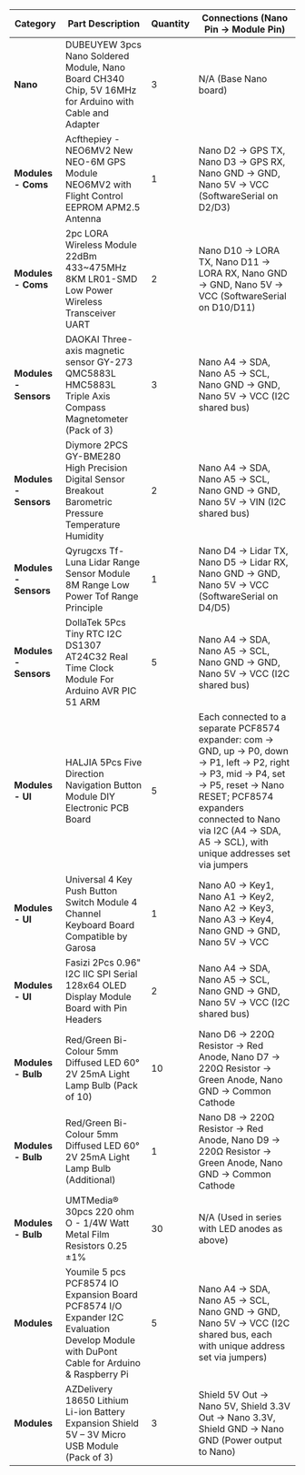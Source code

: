 | **Category**         | **Part Description**                                                                                   | **Quantity** | **Connections (Nano Pin → Module Pin)**                                                                                                   |
|----------------------|--------------------------------------------------------------------------------------------------------|--------------|-------------------------------------------------------------------------------------------------------------------------------------------|
| **Nano**             | DUBEUYEW 3pcs Nano Soldered Module, Nano Board CH340 Chip, 5V 16MHz for Arduino with Cable and Adapter | 3            | N/A (Base Nano board)                                                                                                                    |
| **Modules - Coms**   | Acfthepiey -NEO6MV2 New NEO-6M GPS Module NEO6MV2 with Flight Control EEPROM APM2.5 Antenna           | 1            | Nano D2 → GPS TX, Nano D3 → GPS RX, Nano GND → GND, Nano 5V → VCC (SoftwareSerial on D2/D3)                                              |
| **Modules - Coms**   | 2pc LORA Wireless Module 22dBm 433~475MHz 8KM LR01-SMD Low Power Wireless Transceiver UART             | 2            | Nano D10 → LORA TX, Nano D11 → LORA RX, Nano GND → GND, Nano 5V → VCC (SoftwareSerial on D10/D11)                                        |
| **Modules - Sensors**| DAOKAI Three-axis magnetic sensor GY-273 QMC5883L HMC5883L Triple Axis Compass Magnetometer (Pack of 3) | 3            | Nano A4 → SDA, Nano A5 → SCL, Nano GND → GND, Nano 5V → VCC (I2C shared bus)                                                             |
| **Modules - Sensors**| Diymore 2PCS GY-BME280 High Precision Digital Sensor Breakout Barometric Pressure Temperature Humidity | 2            | Nano A4 → SDA, Nano A5 → SCL, Nano GND → GND, Nano 5V → VIN (I2C shared bus)                                                             |
| **Modules - Sensors**| Qyrugcxs Tf-Luna Lidar Range Sensor Module 8M Range Low Power Tof Range Principle                     | 1            | Nano D4 → Lidar TX, Nano D5 → Lidar RX, Nano GND → GND, Nano 5V → VCC (SoftwareSerial on D4/D5)                                          |
| **Modules - Sensors**| DollaTek 5Pcs Tiny RTC I2C DS1307 AT24C32 Real Time Clock Module For Arduino AVR PIC 51 ARM            | 5            | Nano A4 → SDA, Nano A5 → SCL, Nano GND → GND, Nano 5V → VCC (I2C shared bus)                                                             |
| **Modules - UI**     | HALJIA 5Pcs Five Direction Navigation Button Module DIY Electronic PCB Board                          | 5            | Each connected to a separate PCF8574 expander: com → GND, up → P0, down → P1, left → P2, right → P3, mid → P4, set → P5, reset → Nano RESET; PCF8574 expanders connected to Nano via I2C (A4 → SDA, A5 → SCL), with unique addresses set via jumpers |
| **Modules - UI**     | Universal 4 Key Push Button Switch Module 4 Channel Keyboard Board Compatible by Garosa                | 1            | Nano A0 → Key1, Nano A1 → Key2, Nano A2 → Key3, Nano A3 → Key4, Nano GND → GND, Nano 5V → VCC                                           |
| **Modules - UI**     | Fasizi 2Pcs 0.96" I2C IIC SPI Serial 128x64 OLED Display Module Board with Pin Headers                | 2            | Nano A4 → SDA, Nano A5 → SCL, Nano GND → GND, Nano 5V → VCC (I2C shared bus)                                                             |
| **Modules - Bulb**   | Red/Green Bi-Colour 5mm Diffused LED 60° 2V 25mA Light Lamp Bulb (Pack of 10)                         | 10           | Nano D6 → 220Ω Resistor → Red Anode, Nano D7 → 220Ω Resistor → Green Anode, Nano GND → Common Cathode                                   |
| **Modules - Bulb**   | Red/Green Bi-Colour 5mm Diffused LED 60° 2V 25mA Light Lamp Bulb (Additional)                         | 1            | Nano D8 → 220Ω Resistor → Red Anode, Nano D9 → 220Ω Resistor → Green Anode, Nano GND → Common Cathode                                   |
| **Modules - Bulb**   | UMTMedia® 30pcs 220 ohm O - 1/4W Watt Metal Film Resistors 0.25 ±1%                                   | 30           | N/A (Used in series with LED anodes as above)                                                                                            |
| **Modules**          | Youmile 5 pcs PCF8574 IO Expansion Board PCF8574 I/O Expander I2C Evaluation Develop Module with DuPont Cable for Arduino & Raspberry Pi | 5            | Nano A4 → SDA, Nano A5 → SCL, Nano GND → GND, Nano 5V → VCC (I2C shared bus, each with unique address set via jumpers)                   |
| **Modules**          | AZDelivery 18650 Lithium Li-ion Battery Expansion Shield 5V – 3V Micro USB Module (Pack of 3)          | 3            | Shield 5V Out → Nano 5V, Shield 3.3V Out → Nano 3.3V, Shield GND → Nano GND (Power output to Nano)                                        |